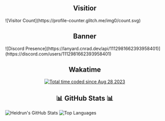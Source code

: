 <h2 align="center">Visitior</h2>
![Visitor Count](https://profile-counter.glitch.me/img0/count.svg)
<br />
<h2 align="center">Banner</h2>
![Discord Presence](https://lanyard.cnrad.dev/api/1112981662393958401)](https://discord.com/users/1112981662393958401)
<br />
<h2 align="center">Wakatime</h2>
<div align="center">
  <a href="https://wakatime.com/@e58f03c8-0325-40d4-a589-4edb3ad3115d"><img src="https://wakatime.com/badge/user/e58f03c8-0325-40d4-a589-4edb3ad3115d.svg" alt="Total time coded since Aug 28 2023" /></a>
</div>
<h2 align="center">📊 GitHub Stats 📊</h2>

![Heidrun's GitHub Stats](https://github-readme-stats.vercel.app/api?username=jhnlol&show_icons=true&theme=radical)
![Top Languages](https://github-readme-stats.vercel.app/api/top-langs/?username=jhnlol&show_icons=true&theme=radical)
